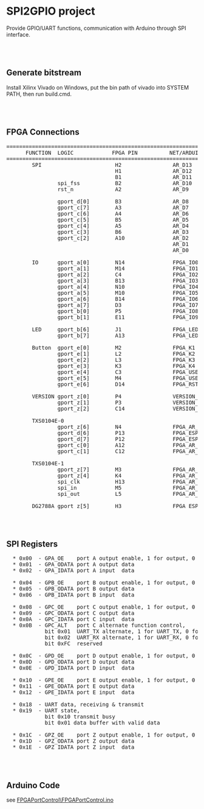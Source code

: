 SPI2GPIO project
==================

  Provide GPIO/UART functions, communication with Arduino through SPI interface.

<br><br>
Generate bitstream
------------------
  Install Xilinx Vivado on Windows,
  put the bin path of vivado into SYSTEM PATH,
  then run build.cmd.

<br><br>
FPGA Connections
----------------
<pre>
==============================================================================================
      FUNCTION  LOGIC            FPGA PIN          NET/ARDUINO                reserved
==============================================================================================
        SPI                       H2                AR_D13   /SCK            gport_d[5]
                                  H1                AR_D12   /MISO           gport_d[4]
                                  B1                AR_D11   /MOSI           gport_d[3]
                spi_fss           B2                AR_D10   /SS             gport_d[2]
                rst_n             A2                AR_D9                    gport_d[1]

                gport_d[0]        B3                AR_D8
                gport_c[7]        A3                AR_D7
                gport_c[6]        A4                AR_D6
                gport_c[5]        B5                AR_D5
                gport_c[4]        A5                AR_D4
                gport_c[3]        B6                AR_D3
                gport_c[2]        A10               AR_D2
                                                    AR_D1    /TX
                                                    AR_D0    /RX

        IO      gport_a[0]        N14               FPGA_IO0
                gport_a[1]        M14               FPGA_IO1
                gport_a[2]        C4                FPGA_IO2
                gport_a[3]        B13               FPGA_IO3
                gport_a[4]        N10               FPGA_IO4
                gport_a[5]        M10               FPGA_IO5
                gport_a[6]        B14               FPGA_IO6
                gport_a[7]        D3                FPGA_IO7
                gport_b[0]        P5                FPGA_IO8
                gport_b[1]        E11               FPGA_IO9

        LED     gport_b[6]        J1                FPGA_LED1
                gport_b[7]        A13               FPGA_LED2

        Button  gport_e[0]        M2                FPGA_K1
                gport_e[1]        L2                FPGA_K2
                gport_e[2]        L3                FPGA_K3
                gport_e[3]        K3                FPGA_K4
                gport_e[4]        C3                FPGA_USER1
                gport_e[5]        M4                FPGA_USER2
                gport_e[6]        D14               FPGA_RST

        VERSION gport_z[0]        P4                VERSION_1
                gport_z[1]        P3                VERSION_2
                gport_z[2]        C14               VERSION_3

        TXS0104E-0
                gport_z[6]        N4                FPGA_AR_OE1
                gport_d[6]        P13               FPGA_ESP_SDA <- AR_SDA
                gport_d[7]        P12               FPGA_ESP_SCL <- AR_SCL
                gport_c[0]        A12               FPGA_AR_D0   <- AR_D0
                gport_c[1]        C12               FPGA_AR_D1   <- AR_D1

        TXS0104E-1
                gport_z[7]        M3                FPGA_AR_OE2
                gport_z[4]        K4                FPGA_AR_RESET<- AR_RESET
                spi_clk           H13               FPGA_AR_SCK  <- AR_SCK
                spi_in            M5                FPGA_AR_MOSI <- AR_MOSI
                spi_out           L5                FPGA_AR_MISO <- AR_MISO

        DG2788A gport_z[5]        H3                FPGA_ESP_IN12
</pre>

<br><br>
SPI Registers
-------------
<pre>
  * 0x00  - GPA_OE    port A output enable, 1 for output, 0 for input
  * 0x01  - GPA_ODATA port A output data
  * 0x02  - GPA_IDATA port A input  data

  * 0x04  - GPB_OE    port B output enable, 1 for output, 0 for input
  * 0x05  - GPB_ODATA port B output data
  * 0x06  - GPB_IDATA port B input  data

  * 0x08  - GPC_OE    port C output enable, 1 for output, 0 for input
  * 0x09  - GPC_ODATA port C output data
  * 0x0A  - GPC_IDATA port C input  data
  * 0x0B  - GPC_ALT   port C alternate function control,
            bit 0x01  UART_TX alternate, 1 for UART_TX, 0 for GPORT_C[0]
            bit 0x02  UART_RX alternate, 1 for UART_RX, 0 for GPORT_C[1]
            bit 0xFC  reserved

  * 0x0C  - GPD_OE    port D output enable, 1 for output, 0 for input
  * 0x0D  - GPD_ODATA port D output data
  * 0x0E  - GPD_IDATA port D input  data

  * 0x10  - GPE_OE    port E output enable, 1 for output, 0 for input
  * 0x11  - GPE_ODATA port E output data
  * 0x12  - GPE_IDATA port E input  data

  * 0x18  - UART data, receiving & transmit
  * 0x19  - UART state,
            bit 0x10 transmit busy
            bit 0x01 data buffer with valid data

  * 0x1C  - GPZ_OE    port Z output enable, 1 for output, 0 for input
  * 0x1D  - GPZ_ODATA port Z output data
  * 0x1E  - GPZ_IDATA port Z input  data
</pre>

<br><br>
Arduino Code
------------
see [FPGAPortControl\FPGAPortControl.ino](FPGAPortControl/FPGAPortControl.ino)
